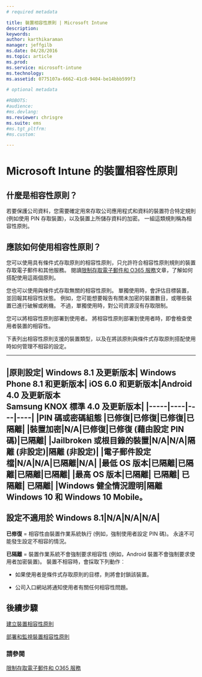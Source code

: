 ```yaml
---
# required metadata

title: 裝置相容性原則 | Microsoft Intune
description:
keywords:
author: karthikaraman
manager: jeffgilb
ms.date: 04/28/2016
ms.topic: article
ms.prod:
ms.service: microsoft-intune
ms.technology:
ms.assetid: 0775107a-6662-41c8-9404-be14bbb599f3

# optional metadata

#ROBOTS:
#audience:
#ms.devlang:
ms.reviewer: chrisgre
ms.suite: ems
#ms.tgt_pltfrm:
#ms.custom:

---
```


# Microsoft Intune 的裝置相容性原則
## 什麼是相容性原則？
若要保護公司資料，您需要確定用來存取公司應用程式和資料的裝置符合特定規則 (例如使用 PIN 存取裝置)，以及裝置上所儲存資料的加密。 一組這類規則稱為相容性原則。

## 應該如何使用相容性原則？
您可以使用具有條件式存取原則的相容性原則，只允許符合相容性原則規則的裝置存取電子郵件和其他服務。 閱讀[限制存取電子郵件和 O365 服務](restrict-access-to-email-and-o365-services-with-microsoft-intune.md)文章，了解如何搭配使用這兩個原則。

您也可以使用與條件式存取無關的相容性原則。 單獨使用時，會評估目標裝置，並回報其相容性狀態。 例如，您可能想要報告有關未加密的裝置數目，或哪些裝置已進行破解或刷機。 不過，單獨使用時，對公司資源沒有存取限制。

您可以將相容性原則部署到使用者。 將相容性原則部署到使用者時，即會檢查使用者裝置的相容性。

下表列出相容性原則支援的裝置類型，以及在將該原則與條件式存取原則搭配使用時如何管理不相容的設定。

--------------

|原則設定| Windows 8.1 及更新版本| Windows Phone 8.1 和更新版本| iOS 6.0 和更新版本|Android 4.0 及更新版本<br/>Samsung KNOX 標準 4.0 及更新版本|
|-----|----|----|----|
|**PIN 碼或密碼組態** |已修復|已修復|已修復|已隔離|
|**裝置加密**|N/A|已修復|已修復 (藉由設定 PIN 碼)|已隔離|
|**Jailbroken 或根目錄的裝置**|N/A|N/A|隔離 (非設定)|隔離 (非設定)|
|**電子郵件設定檔**|N/A|N/A|已隔離|N/A|
|**最低 OS 版本**|已隔離|已隔離|已隔離|已隔離|
|**最高 OS 版本**|已隔離| 已隔離| 已隔離| 已隔離|
|**Windows 健全情況證明**|隔離 Windows 10 和 Windows 10 Mobile。<br /><br />設定不適用於 Windows 8.1|N/A|N/A|N/A|
--------------
**已修復** = 相容性由裝置作業系統執行 (例如，強制使用者設定 PIN 碼)。  永遠不可能發生設定不相容的情況。

**已隔離** = 裝置作業系統不會強制要求相容性 (例如，Android 裝置不會強制要求使用者加密裝置)。 裝置不相容時，會採取下列動作︰

-   如果使用者是條件式存取原則的目標，則將會封鎖該裝置。

-   公司入口網站將通知使用者有關任何相容性問題。

## 後續步驟
[建立裝置相容性原則](create-a-device-compliance-policy-in-microsoft-intune.md)

[部署和監視裝置相容性原則](deploy-and-monitor-a-device-compliance-policy-in-microsoft-intune.md)

### 請參閱
[限制存取電子郵件和 O365 服務](restrict-access-to-email-and-o365-services-with-microsoft-intune.md)


<!--HONumber=Jun16_HO2-->



